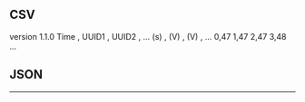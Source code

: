 ## CSV 
version 1.1.0 
Time , UUID1 , UUID2 , ...
(s) , (V) , (V) , ... 
0,47
1,47
2,47
3,48
... 

## JSON 

----